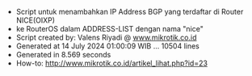 - Script untuk menambahkan IP Address BGP yang terdaftar di Router NICE(OIXP)
- ke RouterOS dalam ADDRESS-LIST dengan nama "nice"
- Script created by: Valens Riyadi @ www.mikrotik.co.id
- Generated at 14 July 2024 01:00:09 WIB ... 10504 lines
- Generated in 8.569 seconds
- How-to: http://www.mikrotik.co.id/artikel_lihat.php?id=23
